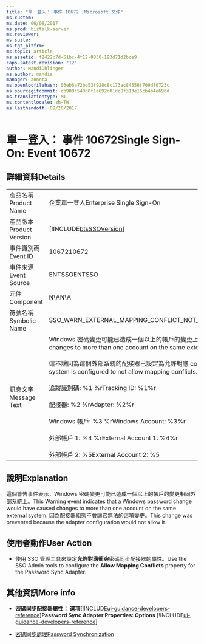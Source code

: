 ```yaml
---
title: "單一登入： 事件 10672 |Microsoft 文件"
ms.custom: 
ms.date: 06/08/2017
ms.prod: biztalk-server
ms.reviewer: 
ms.suite: 
ms.tgt_pltfrm: 
ms.topic: article
ms.assetid: f2422c7d-51bc-4f12-8830-193d71d2bce9
caps.latest.revision: "12"
author: MandiOhlinger
ms.author: mandia
manager: anneta
ms.openlocfilehash: 03eb6a72be53f928c8c173ac84556f709df0723c
ms.sourcegitcommit: cb908c540d8f1a692d01dc8f313e16cb4b4e696d
ms.translationtype: MT
ms.contentlocale: zh-TW
ms.lasthandoff: 09/20/2017
---
```

# <a name="single-sign-on-event-10672"></a><span data-ttu-id="548e2-102">單一登入： 事件 10672</span><span class="sxs-lookup"><span data-stu-id="548e2-102">Single Sign-On: Event 10672</span></span>
## <a name="details"></a><span data-ttu-id="548e2-103">詳細資料</span><span class="sxs-lookup"><span data-stu-id="548e2-103">Details</span></span>  
  
|||  
|-|-|  
|<span data-ttu-id="548e2-104">產品名稱</span><span class="sxs-lookup"><span data-stu-id="548e2-104">Product Name</span></span>|<span data-ttu-id="548e2-105">企業單一登入</span><span class="sxs-lookup"><span data-stu-id="548e2-105">Enterprise Single Sign-On</span></span>|  
|<span data-ttu-id="548e2-106">產品版本</span><span class="sxs-lookup"><span data-stu-id="548e2-106">Product Version</span></span>|[!INCLUDE[btsSSOVersion](../includes/btsssoversion-md.md)]|  
|<span data-ttu-id="548e2-107">事件識別碼</span><span class="sxs-lookup"><span data-stu-id="548e2-107">Event ID</span></span>|<span data-ttu-id="548e2-108">10672</span><span class="sxs-lookup"><span data-stu-id="548e2-108">10672</span></span>|  
|<span data-ttu-id="548e2-109">事件來源</span><span class="sxs-lookup"><span data-stu-id="548e2-109">Event Source</span></span>|<span data-ttu-id="548e2-110">ENTSSO</span><span class="sxs-lookup"><span data-stu-id="548e2-110">ENTSSO</span></span>|  
|<span data-ttu-id="548e2-111">元件</span><span class="sxs-lookup"><span data-stu-id="548e2-111">Component</span></span>|<span data-ttu-id="548e2-112">N\A</span><span class="sxs-lookup"><span data-stu-id="548e2-112">N\A</span></span>|  
|<span data-ttu-id="548e2-113">符號名稱</span><span class="sxs-lookup"><span data-stu-id="548e2-113">Symbolic Name</span></span>|<span data-ttu-id="548e2-114">SSO_WARN_EXTERNAL_MAPPING_CONFLICT_NOT_ALLOWED</span><span class="sxs-lookup"><span data-stu-id="548e2-114">SSO_WARN_EXTERNAL_MAPPING_CONFLICT_NOT_ALLOWED</span></span>|  
|<span data-ttu-id="548e2-115">訊息文字</span><span class="sxs-lookup"><span data-stu-id="548e2-115">Message Text</span></span>|<span data-ttu-id="548e2-116">Windows 密碼變更可能已造成一個以上的帳戶的變更上相同的外部 system.%r</span><span class="sxs-lookup"><span data-stu-id="548e2-116">A Windows password change would have caused changes to more than one account on the same external system.%r</span></span><br /><br /> <span data-ttu-id="548e2-117">這不讓因為這個外部系統的配接器已設定為允許對應 conflicts.%r</span><span class="sxs-lookup"><span data-stu-id="548e2-117">This has been prevented because the adapter for this external system is configured to not allow mapping conflicts.%r</span></span><br /><br /> <span data-ttu-id="548e2-118">追蹤識別碼: %1 %r</span><span class="sxs-lookup"><span data-stu-id="548e2-118">Tracking ID: %1%r</span></span><br /><br /> <span data-ttu-id="548e2-119">配接器: %2 %r</span><span class="sxs-lookup"><span data-stu-id="548e2-119">Adapter: %2%r</span></span><br /><br /> <span data-ttu-id="548e2-120">Windows 帳戶: %3 %r</span><span class="sxs-lookup"><span data-stu-id="548e2-120">Windows Account: %3%r</span></span><br /><br /> <span data-ttu-id="548e2-121">外部帳戶 1: %4 %r</span><span class="sxs-lookup"><span data-stu-id="548e2-121">External Account 1: %4%r</span></span><br /><br /> <span data-ttu-id="548e2-122">外部帳戶 2: %5</span><span class="sxs-lookup"><span data-stu-id="548e2-122">External Account 2: %5</span></span>|  
  
## <a name="explanation"></a><span data-ttu-id="548e2-123">說明</span><span class="sxs-lookup"><span data-stu-id="548e2-123">Explanation</span></span>  
 <span data-ttu-id="548e2-124">這個警告事件表示，Windows 密碼變更可能已造成一個以上的帳戶的變更相同外部系統上。</span><span class="sxs-lookup"><span data-stu-id="548e2-124">This Warning event indicates that a Windows password change would have caused changes to more than one account on the same external system.</span></span> <span data-ttu-id="548e2-125">因為配接器組態不會讓它無法的這項變更。</span><span class="sxs-lookup"><span data-stu-id="548e2-125">This change was prevented because the adapter configuration would not allow it.</span></span>  
  
## <a name="user-action"></a><span data-ttu-id="548e2-126">使用者動作</span><span class="sxs-lookup"><span data-stu-id="548e2-126">User Action</span></span>  
  
-   <span data-ttu-id="548e2-127">使用 SSO 管理工具來設定**允許對應衝突**密碼同步配接器的屬性。</span><span class="sxs-lookup"><span data-stu-id="548e2-127">Use the SSO Admin tools to configure the **Allow Mapping Conflicts** property for the Password Sync Adapter.</span></span>  
  
## <a name="more-info"></a><span data-ttu-id="548e2-128">其他資訊</span><span class="sxs-lookup"><span data-stu-id="548e2-128">More info</span></span>
  
-   <span data-ttu-id="548e2-129">**密碼同步配接器屬性： 選項**[!INCLUDE[ui-guidance-developers-reference](../includes/ui-guidance-developers-reference.md)]</span><span class="sxs-lookup"><span data-stu-id="548e2-129">**Password Sync Adapter Properties: Options** [!INCLUDE[ui-guidance-developers-reference](../includes/ui-guidance-developers-reference.md)]</span></span>
  
-   [<span data-ttu-id="548e2-130">密碼同步處理</span><span class="sxs-lookup"><span data-stu-id="548e2-130">Password Synchronization</span></span>](../core/password-synchronization2.md)